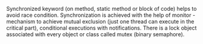 Synchronized keyword (on method, static method or block of code) helps to avoid race condition.
Synchronization is achieved with the help of monitor - mechanism to achieve mutual exclusion (just 
one thread can execute in the critical part), conditional executions with notifications.
There is a lock object associated with every object or class called mutex (binary semaphore).